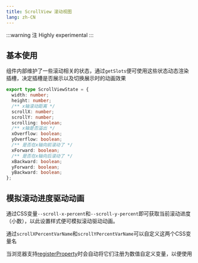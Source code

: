```yaml
---
title: ScrollView 滚动视图
lang: zh-CN
---
```


:::warning 注
Highly experimental
:::

## 基本使用

组件内部维护了一些滚动相关的状态，通过`getSlots`便可使用这些状态动态渲染插槽，决定插槽是否展示以及切换展示时的动画效果

```ts
export type ScrollViewState = {
  width: number;
  height: number;
  /** x轴滚动距离 */
  scrollX: number;
  scrollY: number;
  scrolling: boolean;
  /** x轴是否溢出 */
  xOverflow: boolean;
  yOverflow: boolean;
  /** 是否在x轴向前滚动了 */
  xForward: boolean;
  /** 是否在x轴向后滚动了 */
  xBackward: boolean;
  yForward: boolean;
  yBackward: boolean;
};
```

<!-- @Code:scrollState -->

## 模拟滚动进度驱动动画

通过CSS变量`--scroll-x-percent`和`--scroll-y-percent`即可获取当前滚动进度（小数），以此设置样式便可模拟滚动驱动动画。

通过`scrollXPercentVarName`和`scrollYPercentVarName`可以自定义这两个CSS变量名

当浏览器支持[registerProperty](https://developer.mozilla.org/en-US/docs/Web/API/CSS/registerProperty_static)时会自动将它们注册为数值自定义变量，以便使用

<!-- @Code:scrollDrivenAnimation -->
